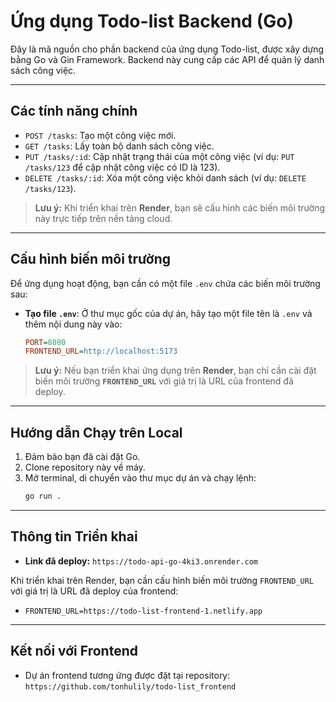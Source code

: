 # Ứng dụng Todo-list Backend (Go)

Đây là mã nguồn cho phần backend của ứng dụng Todo-list, được xây dựng bằng Go và Gin Framework. Backend này cung cấp các API để quản lý danh sách công việc.

---

## Các tính năng chính

* `POST /tasks`: Tạo một công việc mới.
* `GET /tasks`: Lấy toàn bộ danh sách công việc.
* `PUT /tasks/:id`: Cập nhật trạng thái của một công việc (ví dụ: `PUT /tasks/123` để cập nhật công việc có ID là 123).
* `DELETE /tasks/:id`: Xóa một công việc khỏi danh sách (ví dụ: `DELETE /tasks/123`).
> **Lưu ý:** Khi triển khai trên **Render**, bạn sẽ cấu hình các biến môi trường này trực tiếp trên nền tảng cloud.
---

## Cấu hình biến môi trường

Để ứng dụng hoạt động, bạn cần có một file `.env` chứa các biến môi trường sau:

* **Tạo file `.env`**: Ở thư mục gốc của dự án, hãy tạo một file tên là `.env` và thêm nội dung này vào:
    ```ini
    PORT=8080
    FRONTEND_URL=http://localhost:5173
    ```

> **Lưu ý:** Nếu bạn triển khai ứng dụng trên **Render**, bạn chỉ cần cài đặt biến môi trường **`FRONTEND_URL`** với giá trị là URL của frontend đã deploy.

---

## Hướng dẫn Chạy trên Local

1.  Đảm bảo bạn đã cài đặt Go.
2.  Clone repository này về máy.
3.  Mở terminal, di chuyển vào thư mục dự án và chạy lệnh:
    ```bash
    go run .
    ```

---

## Thông tin Triển khai

* **Link đã deploy:** `https://todo-api-go-4ki3.onrender.com`

Khi triển khai trên Render, bạn cần cấu hình biến môi trường `FRONTEND_URL` với giá trị là URL đã deploy của frontend:
* `FRONTEND_URL=https://todo-list-frontend-1.netlify.app`

---

## Kết nối với Frontend

* Dự án frontend tương ứng được đặt tại repository: `https://github.com/tonhulily/todo-list_frontend`